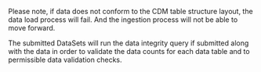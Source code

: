 Please note, if data does not conform to the CDM table structure layout, the data load process will fail. And the ingestion process will not be able to move forward. 

The submitted DataSets will run the data integrity query if submitted along with the data in order to validate the data counts for each data table and to permissible data validation checks.  
